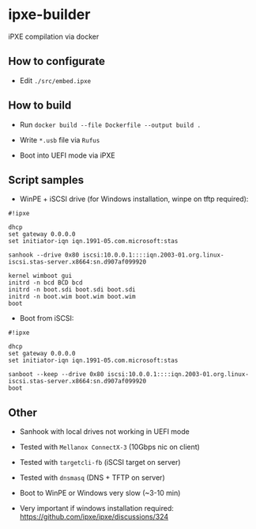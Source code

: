 # ipxe-builder

iPXE compilation via docker

## How to configurate

- Edit `./src/embed.ipxe`

## How to build

- Run `docker build --file Dockerfile --output build .`

- Write `*.usb` file via `Rufus`

- Boot into UEFI mode via iPXE

## Script samples

- WinPE + iSCSI drive (for Windows installation, winpe on tftp required):

```
#!ipxe

dhcp
set gateway 0.0.0.0
set initiator-iqn iqn.1991-05.com.microsoft:stas

sanhook --drive 0x80 iscsi:10.0.0.1::::iqn.2003-01.org.linux-iscsi.stas-server.x8664:sn.d907af099920

kernel wimboot gui
initrd -n bcd BCD bcd
initrd -n boot.sdi boot.sdi boot.sdi
initrd -n boot.wim boot.wim boot.wim
boot
```

- Boot from iSCSI:

```
#!ipxe

dhcp
set gateway 0.0.0.0
set initiator-iqn iqn.1991-05.com.microsoft:stas

sanboot --keep --drive 0x80 iscsi:10.0.0.1::::iqn.2003-01.org.linux-iscsi.stas-server.x8664:sn.d907af099920
boot
```

## Other

- Sanhook with local drives not working in UEFI mode

- Tested with `Mellanox ConnectX-3` (10Gbps nic on client)

- Tested with `targetcli-fb` (iSCSI target on server)

- Tested with `dnsmasq` (DNS + TFTP on server)

- Boot to WinPE or Windows very slow (~3-10 min)

- Very important if windows installation required: https://github.com/ipxe/ipxe/discussions/324
